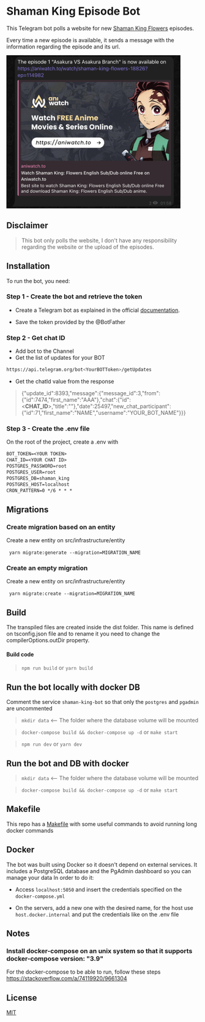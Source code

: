# Shaman King Episode Bot

This Telegram bot polls a website for new [Shaman King Flowers](https://en.wikipedia.org/wiki/Shaman_King:_Flowers) episodes. 

Every time a new episode is available, it sends a message with the information regarding the episode and its url.

<img src="assets/images/messages.png" alt="Message on the channel" style="height: 400px">

## Disclaimer

> This bot only polls the website, I don't have any responsibility regarding the website or the upload of the episodes.

## Installation
 To run the bot, you need:
 
 ### Step 1 - Create the bot and retrieve the token
 - Create a Telegram bot as explained in the official [documentation](https://core.telegram.org/bots#6-botfather).
 
 
 - Save the token provided by the @BotFather
 
 ### Step 2 - Get chat ID
- Add bot to the Channel
- Get the list of updates for your BOT

```sh
https://api.telegram.org/bot<YourBOTToken>/getUpdates
```

- Get the chatId value from the response
> {"update_id":8393,"message":{"message_id":3,"from":{"id":7474,"first_name":"AAA"},"chat":{"id":<__CHAT_ID__>,"title":""},"date":25497,"new_chat_participant":{"id":71,"first_name":"NAME","username":"YOUR_BOT_NAME"}}}
 
 
### Step 3 - Create the .env file
On the root of the project, create a .env with

```
BOT_TOKEN=<YOUR TOKEN>
CHAT_ID=<YOUR CHAT ID>
POSTGRES_PASSWORD=root
POSTGRES_USER=root
POSTGRES_DB=shaman_king
POSTGRES_HOST=localhost
CRON_PATTERN=0 */6 * * *
```

## Migrations
### Create migration based on an entity

Create a new entity on src/infrastructure/entity

` yarn migrate:generate --migration=MIGRATION_NAME`


### Create an empty migration

Create a new entity on src/infrastructure/entity

` yarn migrate:create --migration=MIGRATION_NAME`

## Build
The transpiled files are created inside the dist folder. This name is defined on tsconfig.json file and to rename it you need to change the compilerOptions.outDir property.

#### Build code
> ```npm run build``` or ``yarn build``

## Run the bot locally with docker DB

 Comment the service `shaman-king-bot` so that only the `postgres` and `pgadmin` are uncommented

> `mkdir data`  <-- The folder where the database volume will be mounted

> `docker-compose build && docker-compose up -d` or `make start`

> ```npm run dev``` or ``yarn dev``

## Run the bot and DB with docker
> `mkdir data`  <-- The folder where the database volume will be mounted

> `docker-compose build && docker-compose up -d` or `make start`

## Makefile

This repo has a [Makefile](Makefile) with some useful commands to avoid running long docker commands

## Docker

The bot was built using Docker so it doesn't depend on external services. It includes a PostgreSQL database and the PgAdmin dashboard so you can manage your data
In order to do it:
- Access `localhost:5050` and insert the credentials specified on the `docker-compose.yml`

- On the servers, add a new one with the desired name, for the host use `host.docker.internal` and put the credentials like on the .env file


## Notes
### Install docker-compose on an unix system so that it supports docker-compose version: "3.9"

For the docker-compose to be able to run, follow these steps https://stackoverflow.com/a/74119920/9661304

## License 

[MIT](https://github.com/PedroS11/aws-s3-tools/blob/main/LICENSE.md) 
